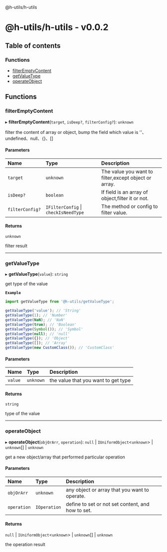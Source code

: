 
<a name="readmemd"></a>

@h-utils/h-utils

# @h-utils/h-utils - v0.0.2

## Table of contents

### Functions

- [filterEmptyContent](#filteremptycontent)
- [getValueType](#getvaluetype)
- [operateObject](#operateobject)

## Functions

### filterEmptyContent

▸ **filterEmptyContent**(`target`, `isDeep?`, `filterConfig?`): `unknown`

filter the content of array or object, bump the field which value is ''、undefined、null、{}、[]

#### Parameters

| Name | Type | Description |
| :------ | :------ | :------ |
| `target` | `unknown` | The value you want to filter,except object or array. |
| `isDeep?` | `boolean` | If field is an array of object,filter it or not. |
| `filterConfig?` | `IFilterConfig` \| `checkIsNeedType` | The method or config to filter value. |

#### Returns

`unknown`

filter result

___

### getValueType

▸ **getValueType**(`value`): `string`

get type of the value

**`Example`**

```ts
import getValueType from '@h-utils/getValueType';

getValueType('value'); // 'String'
getValueType(1); // 'Number'
getValueType(NaN); // 'NaN'
getValueType(true); // 'Boolean'
getValueType(Symbol()); // 'Symbol'
getValueType(null); // 'null'
getValueType({}); // 'Object'
getValueType([]); // 'Array'
getValueType(new CustomClass()); // 'CustomClass'
```

#### Parameters

| Name | Type | Description |
| :------ | :------ | :------ |
| `value` | `unknown` | the value that you want to get type |

#### Returns

`string`

type of the value

___

### operateObject

▸ **operateObject**(`objOrArr`, `operation`): ``null`` \| `IUniformObject`<`unknown`\> \| `unknown`[] \| `unknown`

get a new object/array that performed particular operation

#### Parameters

| Name | Type | Description |
| :------ | :------ | :------ |
| `objOrArr` | `unknown` | any object or array that you want to operate. |
| `operation` | `IOperation` | define to set or not set content, and how to set. |

#### Returns

``null`` \| `IUniformObject`<`unknown`\> \| `unknown`[] \| `unknown`

the operation result
